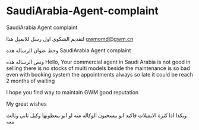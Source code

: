 # SaudiArabia-Agent-complaint
SaudiArabia Agent complaint

لتقديم الشكوى
اول رسل للايميل هذا
gwmomd@gwm.cn

وحط عنوان الرساله هذه
SaudiArabia Agent complaint

ونص الرساله هذه
Hello,
Your commercial agent in Saudi Arabia is not good in selling there is no stocks of multi models beside the maintenance is so bad even with booking system the appointments always so late it could be reach 2 months of waiting

I hope you find way to maintain GWM good reputation

My great wishes

وبكذا اذا كثرة الايميلات فاكيد انو بيسحبون الوكاله منه او انو بيعطونها وكيل ثاني وثالث معه
